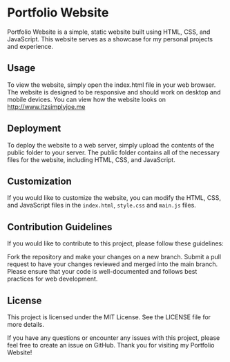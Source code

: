 # Portfolio Website
Portfolio Website is a simple, static website built using HTML, CSS, and JavaScript. This website serves as a showcase for my personal projects and experience.

## Usage
To view the website, simply open the index.html file in your web browser. The website is designed to be responsive and should work on desktop and mobile devices.
You can view how the website looks on http://www.itzsimplyjoe.me

## Deployment
To deploy the website to a web server, simply upload the contents of the public folder to your server. The public folder contains all of the necessary files for the website, including HTML, CSS, and JavaScript.

## Customization
If you would like to customize the website, you can modify the HTML, CSS, and JavaScript files in the `index.html`, `style.css` and `main.js` files.

## Contribution Guidelines
If you would like to contribute to this project, please follow these guidelines:

Fork the repository and make your changes on a new branch.
Submit a pull request to have your changes reviewed and merged into the main branch.
Please ensure that your code is well-documented and follows best practices for web development.
## License
This project is licensed under the MIT License. See the LICENSE file for more details.

If you have any questions or encounter any issues with this project, please feel free to create an issue on GitHub. Thank you for visiting my Portfolio Website!
